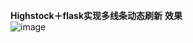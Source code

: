 **Highstock＋flask实现多线条动态刷新**
**效果**  
![image](https://github.com/shuaijiasanshao/MyRepo/blob/master/auto_reflush_lines/dynamic_lines.gif)
